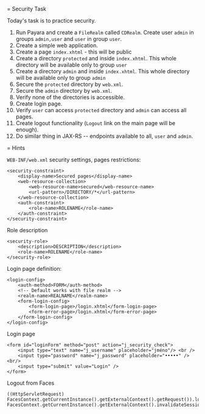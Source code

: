 = Security Task

Today's task is to practice security.

1. Run Payara and create a `FileRealm` called `CDRealm`. Create user `admin` in groups `admin,user` and `user` in group `user`.
2. Create a simple web application.
3. Create a page `index.xhtml` - this will be public
4. Create a directory `protected` and inside `index.xhtml`. This whole directory will be available only to group `user`
5. Create a directory `admin` and inside `index.xhtml`. This whole directory will be available only to group `admin`
6. Secure the `protected` directory by `web.xml`.
7. Secure the `admin` directory by `web.xml`.
8. Verify none of the directories is accessible.
9. Create login page.
10. Verify `user` can access `protected` directory and `admin` can access all pages.
11. Create logout functionality (`Logout` link on the main page will be enough).
12. Do similar thing in JAX-RS -- endpoints available to all, `user` and `admin`.

= Hints

`WEB-INF/web.xml` security settings, pages restrictions:

    <security-constraint>
        <display-name>Secured pages</display-name>
        <web-resource-collection>
            <web-resource-name>secured</web-resource-name>
            <url-pattern>/DIRECTORY/*</url-pattern>
        </web-resource-collection>
        <auth-constraint>
            <role-name>ROLENAME</role-name>
        </auth-constraint>
    </security-constraint>

Role description

    <security-role>
        <description>DESCRIPTION</description>
        <role-name>ROLENAME</role-name>
    </security-role>

Login page definition:

    <login-config>
        <auth-method>FORM</auth-method>
        <!-- Default works with file realm -->
        <realm-name>REALNAME</realm-name>
        <form-login-config>
            <form-login-page>/login.xhtml</form-login-page>
            <form-error-page>/login.xhtml</form-error-page>
        </form-login-config>
    </login-config>

Login page

    <form id="loginForm" method="post" action="j_security_check">
        <input type="text" name="j_username" placeholder="jméno"/> <br />
        <input type="password" name="j_password" placeholder="•••••" /><br/>
        <input type="submit" value="Login" />
    </form>


Logout from Faces

    ((HttpServletRequest) FacesContext.getCurrentInstance().getExternalContext().getRequest()).logout();
    FacesContext.getCurrentInstance().getExternalContext().invalidateSession();

